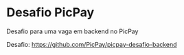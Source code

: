 # Desafio PicPay

Desafio para uma vaga em backend no PicPay

Desafio: https://github.com/PicPay/picpay-desafio-backend
